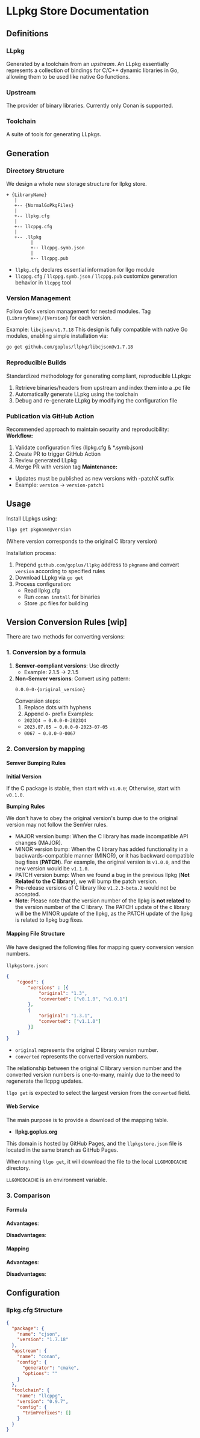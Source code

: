 # LLpkg Store Documentation
## Definitions
### LLpkg
Generated by a toolchain from an _upstream_. An LLpkg essentially represents a collection of bindings for C/C++ dynamic libraries in Go, allowing them to be used like native Go functions.
### Upstream
The provider of binary libraries. Currently only Conan is supported.
### Toolchain
A suite of tools for generating LLpkgs.
## Generation
### Directory Structure
We design a whole new storage structure for llpkg store.
```
+ {LibraryName}
   |
   +-- {NormalGoPkgFiles}
   |    
   +-- llpkg.cfg
   |    
   +-- llcppg.cfg
   |
   +-- .llpkg
         |
         +-- llcppg.symb.json
         |
         +-- llcppg.pub
```
- `llpkg.cfg` declares essential information for llgo module
- `llcppg.cfg` / `llcppg.symb.json` / `llcppg.pub` customize generation behavior in `llcppg` tool
### Version Management
Follow Go's version management for nested modules. Tag `{LibraryName}/{Version}` for each version.

Example:
`libcjson/v1.7.18`
This design is fully compatible with native Go modules, enabling simple installation via:
```bash
go get github.com/goplus/llpkg/libcjson@v1.7.18
```
### Reproducible Builds
Standardized methodology for generating compliant, reproducible LLpkgs:
1. Retrieve binaries/headers from upstream and index them into a .pc file
2. Automatically generate LLpkg using the toolchain
3. Debug and re-generate LLpkg by modifying the configuration file
### Publication via GitHub Action
Recommended approach to maintain security and reproducibility:
**Workflow:**
1. Validate configuration files (llpkg.cfg & *.symb.json)
2. Create PR to trigger GitHub Action
3. Review generated LLpkg
4. Merge PR with version tag
**Maintenance:**
- Updates must be published as new versions with -patchX suffix
- Example: `version` -> `version-patch1`
## Usage
Install LLpkgs using:
```bash
llgo get pkgname@version
```

(Where version corresponds to the original C library version)

Installation process:
1. Prepend `github.com/goplus/llpkg` address to `pkgname` and convert `version` according to specified rules
2. Download LLpkg via `go get`
3. Process configuration:
   - Read llpkg.cfg
   - Run `conan install` for binaries
   - Store .pc files for building
## Version Conversion Rules [wip]

There are two methods for converting versions:

### 1. Conversion by a formula

1. **Semver-compliant versions**: Use directly
   - Example: 2.1.5 → 2.1.5
2. **Non-Semver versions**: Convert using pattern:
   ``` 
   0.0.0-0-{original_version}
   ```
   Conversion steps:
   1. Replace dots with hyphens
   2. Append `0-` prefix
   Examples:
   - `2023Q4 → 0.0.0-0-2023Q4`
   - `2023.07.05 → 0.0.0-0-2023-07-05`
   - `0067 → 0.0.0-0-0067`

### 2. Conversion by mapping

#### Semver Bumping Rules

**Initial Version**

  If the C package is stable, then start with `v1.0.0`; Otherwise, start with `v0.1.0`.
  
**Bumping Rules**

  We don't have to obey the original version's bump due to the original version may not follow the SemVer rules.
  - MAJOR version bump: When the C library has made incompatible API changes (MAJOR).
  - MINOR version bump: When the C library has added functionality in a backwards-compatible manner (MINOR), or it has backward compatible bug fixes (**PATCH**). For example, the original version is `v1.0.0`, and the new version would be `v1.1.0`.
  - PATCH version bump: When we found a bug in the previous llpkg (**Not Related to the C library**), we will bump the patch version.
  - Pre-release versions of C library like `v1.2.3-beta.2` would not be accepted.
  - **Note**: Please note that the version number of the llpkg is **not related** to the version number of the C library. The PATCH update of the c library will be the MINOR update of the llpkg, as the PATCH update of the llpkg is related to llpkg bug fixes.

#### Mapping File Structure

We have designed the following files for mapping query conversion version numbers.

`llpkgstore.json`:

```json
{
    "cgood": {
        "versions" : [{
            "original": "1.3",
            "converted": ["v0.1.0", "v1.0.1"]
        }, 
        {
            "original": "1.3.1",
            "converted": ["v1.1.0"]
        }]
    }
}
```

- `original` represents the original C library version number.
- `converted` represents the converted version numbers.

The relationship between the original C library version number and the converted version numbers is one-to-many, mainly due to the need to regenerate the llcppg updates.

`llgo get` is expected to select the largest version from the `converted` field.

#### Web Service

The main purpose is to provide a download of the mapping table.

- **llpkg.goplus.org**

This domain is hosted by GitHub Pages, and the `llpkgstore.json` file is located in the same branch as GitHub Pages.

When running `llgo get`, it will download the file to the local `LLGOMODCACHE` directory.

`LLGOMODCACHE` is an environment variable.

### 3. Comparison

#### Formula

**Advantages**:

**Disadvantages**:

#### Mapping

**Advantages**:

**Disadvantages**:

## Configuration
### llpkg.cfg Structure
```json
{
  "package": {
    "name": "cjson",
    "version": "1.7.18"
  },
  "upstream": {
    "name": "conan",
    "config": {
      "generator": "cmake",
      "options": ""
    }
  },
  "toolchain": {
    "name": "llcppg",
    "version": "0.9.7",
    "config": {
      "trimPrefixes": []
    }
  }
}

